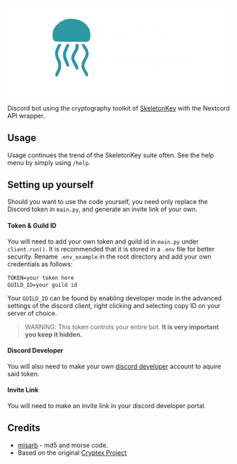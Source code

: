 ![Alt text](title.png)

Discord bot using the cryptography toolkit of [SkeletonKey](https://github.com/CosmodiumCS/SkeletonKey) with the Nextcord API wrapper.

## Usage
Usage continues the trend of the SkeletonKey suite often. See the help menu by simply using `/help`.

## Setting up yourself
Should you want to use the code yourself, you need only replace the Discord token in `main.py`, and generate an invite link of your own.

#### Token & Guild ID
You will need to add your own token and guild id in `main.py` under `client.run()`. It is recommended that it is stored in a `.env` file for better security. Rename `.env_example` in the root directory and add your own credentials as follows:

```
TOKEN=your token here
GUILD_ID=your guild id
```

Your `GUILD_ID` can be found by enabling developer mode in the advanced settings of the discord client, right clicking and selecting copy ID on your server of choice.

> WARNING: This token controls your entire bot. **It is very important you keep it hidden.**

#### Discord Developer 
You will also need to make your own [discord developer](https://discord.com/developers/docs/intro) account to aquire said token.

#### Invite Link
You will need to make an invite link in your discord developer portal.

## Credits
 - [misarb](https://github.com/Soulsender/Earth-Invader/pull/6) - md5 and morse code.
 - Based on the original [Cryptex Project](https://github.com/SSGorg/Cryptex)

